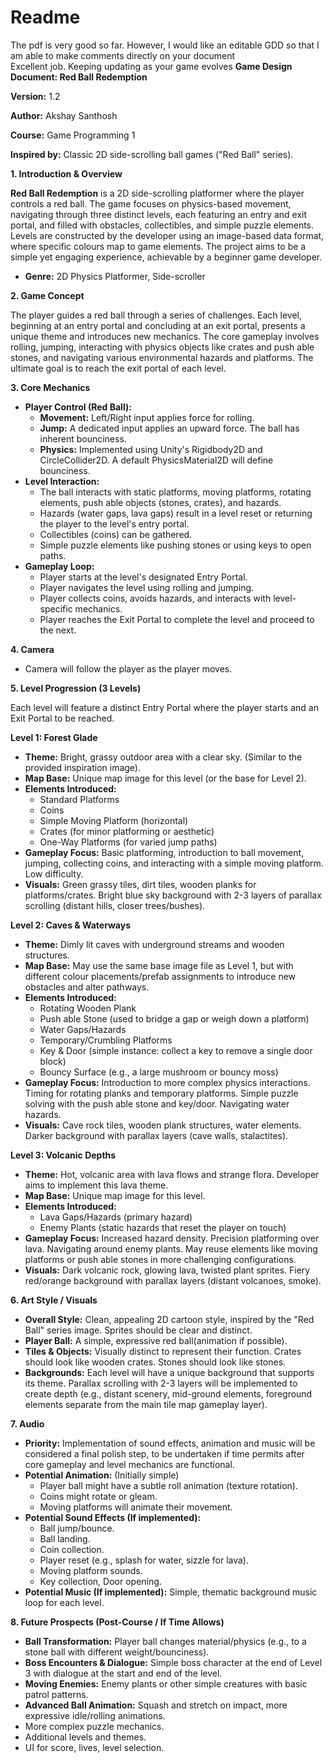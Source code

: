 # Readme
The pdf is very good so far. However, I would like an editable GDD so that I am able to make comments directly on your document  
Excellent job. Keeping updating as your game evolves
**Game Design Document: Red Ball Redemption**

**Version:** 1.2

**Author:** Akshay Santhosh

**Course:** Game Programming 1

**Inspired by:** Classic 2D side-scrolling ball games ("Red Ball" series).

**1\. Introduction & Overview**

**Red Ball Redemption** is a 2D side-scrolling platformer where the player controls a red ball. The game focuses on physics-based movement, navigating through three distinct levels, each featuring an entry and exit portal, and filled with obstacles, collectibles, and simple puzzle elements. Levels are constructed by the developer using an image-based data format, where specific colours map to game elements. The project aims to be a simple yet engaging experience, achievable by a beginner game developer.

- **Genre:** 2D Physics Platformer, Side-scroller

**2\. Game Concept**

The player guides a red ball through a series of challenges. Each level, beginning at an entry portal and concluding at an exit portal, presents a unique theme and introduces new mechanics. The core gameplay involves rolling, jumping, interacting with physics objects like crates and push able stones, and navigating various environmental hazards and platforms. The ultimate goal is to reach the exit portal of each level.

**3\. Core Mechanics**

- **Player Control (Red Ball):**
  - **Movement:** Left/Right input applies force for rolling.
  - **Jump:** A dedicated input applies an upward force. The ball has inherent bounciness.
  - **Physics:** Implemented using Unity's Rigidbody2D and CircleCollider2D. A default PhysicsMaterial2D will define bounciness.
- **Level Interaction:**
  - The ball interacts with static platforms, moving platforms, rotating elements, push able objects (stones, crates), and hazards.
  - Hazards (water gaps, lava gaps) result in a level reset or returning the player to the level's entry portal.
  - Collectibles (coins) can be gathered.
  - Simple puzzle elements like pushing stones or using keys to open paths.
- **Gameplay Loop:**
  - Player starts at the level's designated Entry Portal.
  - Player navigates the level using rolling and jumping.
  - Player collects coins, avoids hazards, and interacts with level-specific mechanics.
  - Player reaches the Exit Portal to complete the level and proceed to the next.

**4\. Camera**

- Camera will follow the player as the player moves.

**5\. Level Progression (3 Levels)**

Each level will feature a distinct Entry Portal where the player starts and an Exit Portal to be reached.

**Level 1: Forest Glade**

- **Theme:** Bright, grassy outdoor area with a clear sky. (Similar to the provided inspiration image).
- **Map Base:** Unique map image for this level (or the base for Level 2).
- **Elements Introduced:**
  - Standard Platforms
  - Coins
  - Simple Moving Platform (horizontal)
  - Crates (for minor platforming or aesthetic)
  - One-Way Platforms (for varied jump paths)
- **Gameplay Focus:** Basic platforming, introduction to ball movement, jumping, collecting coins, and interacting with a simple moving platform. Low difficulty.
- **Visuals:** Green grassy tiles, dirt tiles, wooden planks for platforms/crates. Bright blue sky background with 2-3 layers of parallax scrolling (distant hills, closer trees/bushes).

**Level 2: Caves & Waterways**

- **Theme:** Dimly lit caves with underground streams and wooden structures.
- **Map Base:** May use the same base image file as Level 1, but with different colour placements/prefab assignments to introduce new obstacles and alter pathways.
- **Elements Introduced:**
  - Rotating Wooden Plank
  - Push able Stone (used to bridge a gap or weigh down a platform)
  - Water Gaps/Hazards
  - Temporary/Crumbling Platforms
  - Key & Door (simple instance: collect a key to remove a single door block)
  - Bouncy Surface (e.g., a large mushroom or bouncy moss)
- **Gameplay Focus:** Introduction to more complex physics interactions. Timing for rotating planks and temporary platforms. Simple puzzle solving with the push able stone and key/door. Navigating water hazards.
- **Visuals:** Cave rock tiles, wooden plank structures, water elements. Darker background with parallax layers (cave walls, stalactites).

**Level 3: Volcanic Depths**

- **Theme:** Hot, volcanic area with lava flows and strange flora. Developer aims to implement this lava theme.
- **Map Base:** Unique map image for this level.
- **Elements Introduced:**
  - Lava Gaps/Hazards (primary hazard)
  - Enemy Plants (static hazards that reset the player on touch)
- **Gameplay Focus:** Increased hazard density. Precision platforming over lava. Navigating around enemy plants. May reuse elements like moving platforms or push able stones in more challenging configurations.
- **Visuals:** Dark volcanic rock, glowing lava, twisted plant sprites. Fiery red/orange background with parallax layers (distant volcanoes, smoke).

**6\. Art Style / Visuals**

- **Overall Style:** Clean, appealing 2D cartoon style, inspired by the "Red Ball" series image. Sprites should be clear and distinct.
- **Player Ball:** A simple, expressive red ball(animation if possible).
- **Tiles & Objects:** Visually distinct to represent their function. Crates should look like wooden crates. Stones should look like stones.
- **Backgrounds:** Each level will have a unique background that supports its theme. Parallax scrolling with 2-3 layers will be implemented to create depth (e.g., distant scenery, mid-ground elements, foreground elements separate from the main tile map gameplay layer).

**7\. Audio**

- **Priority:** Implementation of sound effects, animation and music will be considered a final polish step, to be undertaken if time permits after core gameplay and level mechanics are functional.
- **Potential Animation:** (Initially simple)
  - Player ball might have a subtle roll animation (texture rotation).
  - Coins might rotate or gleam.
  - Moving platforms will animate their movement.
- **Potential Sound Effects (If implemented):**
  - Ball jump/bounce.
  - Ball landing.
  - Coin collection.
  - Player reset (e.g., splash for water, sizzle for lava).
  - Moving platform sounds.
  - Key collection, Door opening.
- **Potential Music (If implemented):** Simple, thematic background music loop for each level.

**8\. Future Prospects (Post-Course / If Time Allows)**

- **Ball Transformation:** Player ball changes material/physics (e.g., to a stone ball with different weight/bounciness).
- **Boss Encounters & Dialogue:** Simple boss character at the end of Level 3 with dialogue at the start and end of the level.
- **Moving Enemies:** Enemy plants or other simple creatures with basic patrol patterns.
- **Advanced Ball Animation:** Squash and stretch on impact, more expressive idle/rolling animations.
- More complex puzzle mechanics.
- Additional levels and themes.
- UI for score, lives, level selection.

